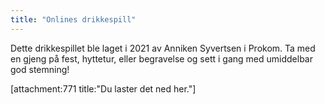 ```yaml
---
title: "Onlines drikkespill"
---
```


Dette drikkespillet ble laget i 2021 av Anniken Syvertsen i Prokom. Ta med en gjeng på fest, hyttetur, eller begravelse og sett i gang med umiddelbar god stemning!

[attachment:771 title:"Du laster det ned her."]